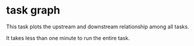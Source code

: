 # task graph

This task plots the upstream and downstream relationship among all tasks.

It takes less than one minute to run the entire task.